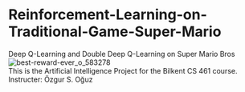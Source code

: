 # Reinforcement-Learning-on-Traditional-Game-Super-Mario
Deep Q-Learning and Double Deep Q-Learning on Super Mario Bros
![best-reward-ever_o_583278](https://user-images.githubusercontent.com/80071321/169554381-03c02251-d8a9-4a8b-90ea-088ada9883de.gif) <br />
This is the Artificial Intelligence Project for the Bilkent CS 461 course.
Instructer: Özgur S. Oğuz   
